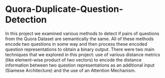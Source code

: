 # Quora-Duplicate-Question-Detection
In this project we examined various methods to detect if pairs of questions from
the Quora Dataset are semantically the same. All of these methods encode two
questions in some way and then process these encoded question
representations to obtain a binary output. There were two main techniques that
we explored in this project: use of various distance metrics (like element-wise
product of two vectors) to encode the distance information between two question
representations as an additional input (Siamese Architecture) and the use of an
Attention Mechanism.

